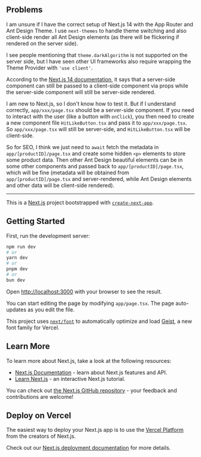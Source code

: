 ## Problems

I am unsure if I have the correct setup of Next.js 14 with the App Router and Ant Design Theme. I use `next-themes` to handle theme switching and also client-side render all Ant Design elements (as there will be flickering if rendered on the server side).

I see people mentioning that `theme.darkAlgorithm` is not supported on the server side, but I have seen other UI frameworks also require wrapping the Theme Provider with `'use client'`.

According to the [Next.js 14 documentation](https://nextjs.org/docs/app/building-your-application/rendering/composition-patterns#interleaving-server-and-client-components), it says that a server-side component can still be passed to a client-side component via props while the server-side component will still be server-side rendered.

I am new to Next.js, so I don't know how to test it. But if I understand correctly, `app/xxx/page.tsx` should be a server-side component. If you need to interact with the user (like a button with `onClick`), you then need to create a new component file `HitLikeButton.tsx` and pass it to `app/xxx/page.tsx`. So `app/xxx/page.tsx` will still be server-side, and `HitLikeButton.tsx` will be client-side.

So for SEO, I think we just need to `await` fetch the metadata in `app/[productID]/page.tsx` and create some hidden `<p>` elements to store some product data. Then other Ant Design beautiful elements can be in some other components and passed back to `app/[productID]/page.tsx`, which will be fine (metadata will be obtained from `app/[productID]/page.tsx` and server-rendered, while Ant Design elements and other data will be client-side rendered).

---

This is a [Next.js](https://nextjs.org) project bootstrapped with [`create-next-app`](https://nextjs.org/docs/app/api-reference/cli/create-next-app).

## Getting Started

First, run the development server:

```bash
npm run dev
# or
yarn dev
# or
pnpm dev
# or
bun dev
```

Open [http://localhost:3000](http://localhost:3000) with your browser to see the result.

You can start editing the page by modifying `app/page.tsx`. The page auto-updates as you edit the file.

This project uses [`next/font`](https://nextjs.org/docs/app/building-your-application/optimizing/fonts) to automatically optimize and load [Geist](https://vercel.com/font), a new font family for Vercel.

## Learn More

To learn more about Next.js, take a look at the following resources:

-   [Next.js Documentation](https://nextjs.org/docs) - learn about Next.js features and API.
-   [Learn Next.js](https://nextjs.org/learn) - an interactive Next.js tutorial.

You can check out [the Next.js GitHub repository](https://github.com/vercel/next.js) - your feedback and contributions are welcome!

## Deploy on Vercel

The easiest way to deploy your Next.js app is to use the [Vercel Platform](https://vercel.com/new?utm_medium=default-template&filter=next.js&utm_source=create-next-app&utm_campaign=create-next-app-readme) from the creators of Next.js.

Check out our [Next.js deployment documentation](https://nextjs.org/docs/app/building-your-application/deploying) for more details.
